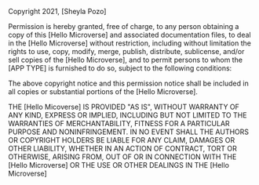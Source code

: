 Copyright 2021, [Sheyla Pozo]


Permission is hereby granted, free of charge, to any person obtaining a copy of this [Hello Microverse] and associated documentation files, to deal in the [Hello Microverse] without restriction, including without limitation the rights to use, copy, modify, merge, publish, distribute, sublicense, and/or sell copies of the [Hello Microverse], and to permit persons to whom the [APP TYPE] is furnished to do so, subject to the following conditions:

The above copyright notice and this permission notice shall be included in all copies or substantial portions of the [Hello Microverse].

THE [Hello Micoverse] IS PROVIDED "AS IS", WITHOUT WARRANTY OF ANY KIND, EXPRESS OR IMPLIED, INCLUDING BUT NOT LIMITED TO THE WARRANTIES OF MERCHANTABILITY, FITNESS FOR A PARTICULAR PURPOSE AND NONINFRINGEMENT. IN NO EVENT SHALL THE AUTHORS OR COPYRIGHT HOLDERS BE LIABLE FOR ANY CLAIM, DAMAGES OR OTHER LIABILITY, WHETHER IN AN ACTION OF CONTRACT, TORT OR OTHERWISE, ARISING FROM, OUT OF OR IN CONNECTION WITH THE [Hello Microverse] OR THE USE OR OTHER DEALINGS IN THE [Hello Microverse]